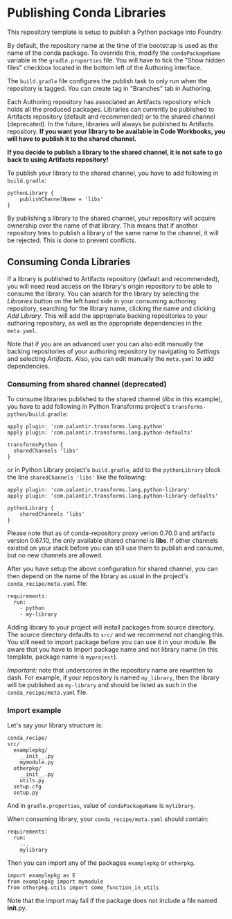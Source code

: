 # Publishing Conda Libraries

This repository template is setup to publish a Python package into Foundry.

By default, the repository name at the time of the bootstrap is used as the name of the conda package.
To override this, modify the ``condaPackageName`` variable in the ``gradle.properties`` file. You will have to tick
the "Show hidden files" checkbox located in the bottom left of the Authoring interface.
 
The ``build.gradle`` file configures the publish task to only run when the repository is tagged.
You can create tag in "Branches" tab in Authoring.

Each Authoring repository has associated an Artifacts repository which holds all the produced packages. 
Libraries can currently be published to Artifacts repository (default and recommended) or to the shared channel (deprecated).
In the future, libraries will always be published to Artifacts repository.
**If you want your library to be available in Code Workbooks, you will have to publish it to the shared channel.**

**If you decide to publish a library to the shared channel, it is not safe to go back to using Artifacts repository!** 

To publish your library to the shared channel, you have to add following in ``build.gradle``:

```
pythonLibrary {	
    publishChannelName = 'libs'	
}
```

By publishing a library to the shared channel, your repository will acquire ownership over the name of that library.
This means that if another repository tries to publish a library of the same name to the channel, it will be rejected.
This is done to prevent conflicts.

## Consuming Conda Libraries

If a library is published to Artifacts repository (default and recommended), you will need read access on the library's origin repository to be able to consume the library. You can search for the library by selecting the <em>Libraries</em> button on the left hand side in your consuming authoring repository, searching for the library name, clicking the name and clicking <em> Add Library</em>. This will add the appropriate backing repositories to your authoring repository, as well as the appropriate dependencies in the `meta.yaml`. 

Note that if you are an advanced user you can also edit manually the backing repositories of your authoring repository by navigating to <em>Settings</em> and selecting <em>Artifacts</em>. Also, you can edit manually the `meta.yaml` to add dependencies. 

### Consuming from shared channel (deprecated)

To consume libraries published to the shared channel (<em>libs</em> in this example), you have to add following in Python Transforms project's ``transforms-python/build.gradle``:

```
apply plugin: 'com.palantir.transforms.lang.python'
apply plugin: 'com.palantir.transforms.lang.python-defaults'

transformsPython {
  sharedChannels 'libs'
}
```

or in Python Library project's ``build.gradle``, add to the `pythonLibrary` block the line `sharedChannels 'libs'` like the following:

```
apply plugin: 'com.palantir.transforms.lang.python-library'
apply plugin: 'com.palantir.transforms.lang.python-library-defaults'

pythonLibrary {
    sharedChannels 'libs'
}
```

Please note that as of conda-repository proxy verion 0.70.0 and artifacts version 0.67.10, the only available shared channel is **libs**. If other channels existed on your stack before you can still use them to publish and consume, but no new channels are allowed.

After you have setup the above configuration for shared channel, you can then depend on the name of the library as usual
in the project's ``conda_recipe/meta.yaml`` file:

```
requirements:
  run:
    - python
    - my-library
```

Adding library to your project will install packages from source directory. The source directory defaults to ``src/``
and we recommend not changing this. You still need to import package before you can use it in your module. Be aware that you have to import package name and not library name (in this template, package name is ``myproject``).

*Important:* note that underscores in the repository name are rewritten to dash. For example, if your repository is named `my_library`, then the library will be published as `my-library` and should be listed as such in the ``conda_recipe/meta.yaml`` file.

### Import example

Let's say your library structure is:

```
conda_recipe/
src/
  examplepkg/
    __init__.py
    mymodule.py
  otherpkg/
    __init__.py
    utils.py
  setup.cfg
  setup.py
```

And in ``gradle.properties``, value of ``condaPackageName`` is ``mylibrary``.

When consuming library, your ``conda_recipe/meta.yaml`` should contain:

```
requirements:
  run:
    ...
    mylibrary
```

Then you can import any of the packages ``examplepkg`` or ``otherpkg``.

```
import examplepkg as E
from examplepkg import mymodule
from otherpkg.utils import some_function_in_utils
```

Note that the import may fail if the package does not include a file named __init__.py.
